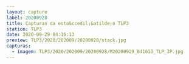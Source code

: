 ```yaml
---
layout: capture
label: 20200928
title: Capturas da esta&ccedil;&atilde;o TLP3
station: TLP3
date: 2020-09-29 04:16:13
preview: TLP3/2020/202009/20200928/stack.jpg
capturas:
  - imagem: TLP3/2020/202009/20200928/M20200929_041613_TLP_3P.jpg
---
```

